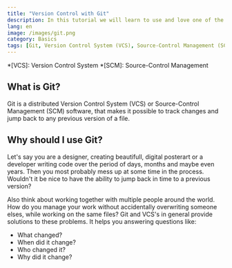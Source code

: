```yaml
---
title: "Version Control with Git"
description: In this tutorial we will learn to use and love one of the most influencial workflow tools, which is basically used by every developer I've met so far.
lang: en
image: /images/git.png
category: Basics
tags: [Git, Version Control System (VCS), Source-Control Management (SCM)]
---
```


*[VCS]: Version Control System
*[SCM]: Source-Control Management

## What is Git?
Git is a distributed Version Control System (VCS) or Source-Control Management (SCM) software, that makes it possible to track changes and jump back to any previous version of a file.

## Why should I use Git?
Let's say you are a designer, creating beautifull, digital posterart or a developer writing code over the period of days, months and maybe even years. Then you most probably mess up at some time in the process. Wouldn't it be nice to have the ability to jump back in time to a previous version?

Also think about working together with multiple people around the world. How do you manage your work without accidentally overwriting someone elses, while working on the same files? Git and VCS's in general provide solutions to these problems. It helps you answering questions like:
- What changed?
- When did it change?
- Who changed it?
- Why did it change?